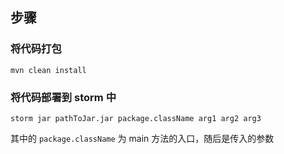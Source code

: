 ## 步骤

### 将代码打包

`mvn clean install`

### 将代码部署到 storm 中

`storm jar pathToJar.jar package.className arg1 arg2 arg3`

其中的 `package.className` 为 main 方法的入口，随后是传入的参数
